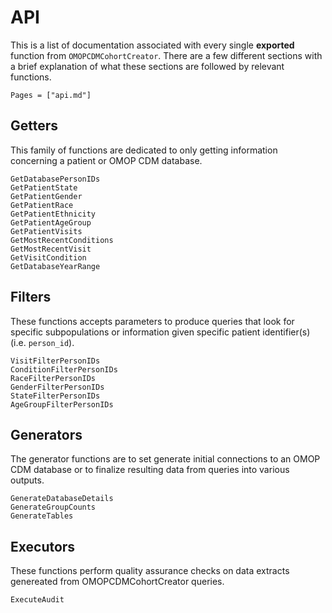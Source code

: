 # API

This is a list of documentation associated with every single **exported** function from `OMOPCDMCohortCreator`.
There are a few different sections with a brief explanation of what these sections are followed by relevant functions.

```@contents
Pages = ["api.md"]
```


## Getters

This family of functions are dedicated to only getting information concerning a patient or OMOP CDM database.

```@docs
GetDatabasePersonIDs
GetPatientState
GetPatientGender
GetPatientRace
GetPatientEthnicity
GetPatientAgeGroup
GetPatientVisits
GetMostRecentConditions
GetMostRecentVisit
GetVisitCondition
GetDatabaseYearRange
```

## Filters

These functions accepts parameters to produce queries that look for specific subpopulations or information given specific patient identifier(s) (i.e. `person_id`). 

```@docs
VisitFilterPersonIDs
ConditionFilterPersonIDs
RaceFilterPersonIDs
GenderFilterPersonIDs
StateFilterPersonIDs
AgeGroupFilterPersonIDs
```

## Generators

The generator functions are to set generate initial connections to an OMOP CDM database or to finalize resulting data from queries into various outputs. 

```@docs
GenerateDatabaseDetails
GenerateGroupCounts
GenerateTables
```

## Executors

These functions perform quality assurance checks on data extracts genereated from OMOPCDMCohortCreator queries.

```@docs
ExecuteAudit
```
